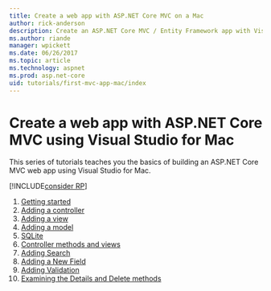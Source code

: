 ```yaml
---
title: Create a web app with ASP.NET Core MVC on a Mac
author: rick-anderson
description: Create an ASP.NET Core MVC / Entity Framework app with Visual Studio for Mac 
ms.author: riande
manager: wpickett
ms.date: 06/26/2017
ms.topic: article
ms.technology: aspnet
ms.prod: asp.net-core
uid: tutorials/first-mvc-app-mac/index
---
```

# Create a web app with ASP.NET Core MVC using Visual Studio for Mac

This series of tutorials teaches you the basics of building an ASP.NET Core MVC web app using Visual Studio for Mac. 

[!INCLUDE[consider RP](../../includes/razor.md)]

1. [Getting started](start-mvc.md)
1. [Adding a controller](adding-controller.md)
1. [Adding a view](adding-view.md)
1. [Adding a model](adding-model.md)
1. [SQLite](working-with-sql.md)
1. [Controller methods and views](controller-methods-views.md)
1. [Adding Search](search.md)
1. [Adding a New Field](new-field.md)
1. [Adding Validation](validation.md)
1. [Examining the Details and Delete methods](xref:tutorials/first-mvc-app/details)
